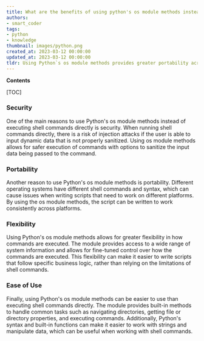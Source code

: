 ```yaml
---
title: What are the benefits of using python's os module methods instead of directly running shell commands?
authors:
- smart_coder
tags:
- python
- knowledge
thumbnail: images/python.png
created_at: 2023-03-12 00:00:00
updated_at: 2023-03-12 00:00:00
tldr: Using Python`s os module methods provides greater portability across different operating systems and reduces the risk of security vulnerabilities caused by executing shell commands directly.
---
```


**Contents**

[TOC]

### Security
One of the main reasons to use Python's os module methods instead of executing shell commands directly is security. When running shell commands directly, there is a risk of injection attacks if the user is able to input dynamic data that is not properly sanitized. Using os module methods allows for safer execution of commands with options to sanitize the input data being passed to the command.

### Portability
Another reason to use Python's os module methods is portability. Different operating systems have different shell commands and syntax, which can cause issues when writing scripts that need to work on different platforms. By using the os module methods, the script can be written to work consistently across platforms.

### Flexibility 
Using Python's os module methods allows for greater flexibility in how commands are executed. The module provides access to a wide range of system information and allows for fine-tuned control over how the commands are executed. This flexibility can make it easier to write scripts that follow specific business logic, rather than relying on the limitations of shell commands.

### Ease of Use
Finally, using Python's os module methods can be easier to use than executing shell commands directly. The module provides built-in methods to handle common tasks such as navigating directories, getting file or directory properties, and executing commands. Additionally, Python's syntax and built-in functions can make it easier to work with strings and manipulate data, which can be useful when working with shell commands.
